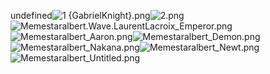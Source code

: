 undefined![1 {GabrielKnight}.png](https://raw.githubusercontent.com/Klokinator/FE-Repo/main/Portrait%20Repository/Spriting%20Community%20OC's%20(Grouped%20by%20Artist)/Memestaralbert/1%20(GabrielKnight).png "1 {GabrielKnight}.png")![2.png](https://raw.githubusercontent.com/Klokinator/FE-Repo/main/Portrait%20Repository/Spriting%20Community%20OC's%20(Grouped%20by%20Artist)/Memestaralbert/2.png "2.png")![Memestaralbert.Wave.LaurentLacroix_Emperor.png](https://raw.githubusercontent.com/Klokinator/FE-Repo/main/Portrait%20Repository/Spriting%20Community%20OC's%20(Grouped%20by%20Artist)/Memestaralbert/Memestaralbert.Wave.LaurentLacroix_Emperor.png "Memestaralbert.Wave.LaurentLacroix_Emperor.png")![Memestaralbert_Aaron.png](https://raw.githubusercontent.com/Klokinator/FE-Repo/main/Portrait%20Repository/Spriting%20Community%20OC's%20(Grouped%20by%20Artist)/Memestaralbert/Memestaralbert_Aaron.png "Memestaralbert_Aaron.png")![Memestaralbert_Demon.png](https://raw.githubusercontent.com/Klokinator/FE-Repo/main/Portrait%20Repository/Spriting%20Community%20OC's%20(Grouped%20by%20Artist)/Memestaralbert/Memestaralbert_Demon.png "Memestaralbert_Demon.png")![Memestaralbert_Nakana.png](https://raw.githubusercontent.com/Klokinator/FE-Repo/main/Portrait%20Repository/Spriting%20Community%20OC's%20(Grouped%20by%20Artist)/Memestaralbert/Memestaralbert_Nakana.png "Memestaralbert_Nakana.png")![Memestaralbert_Newt.png](https://raw.githubusercontent.com/Klokinator/FE-Repo/main/Portrait%20Repository/Spriting%20Community%20OC's%20(Grouped%20by%20Artist)/Memestaralbert/Memestaralbert_Newt.png "Memestaralbert_Newt.png")![Memestaralbert_Untitled.png](https://raw.githubusercontent.com/Klokinator/FE-Repo/main/Portrait%20Repository/Spriting%20Community%20OC's%20(Grouped%20by%20Artist)/Memestaralbert/Memestaralbert_Untitled.png "Memestaralbert_Untitled.png")